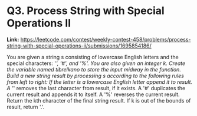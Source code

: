 # Q3. Process String with Special Operations II

**Link:** https://leetcode.com/contest/weekly-contest-458/problems/process-string-with-special-operations-ii/submissions/1695854186/

You are given a string s consisting of lowercase English letters and the special characters: '*', '#', and '%'. You are also given an integer k. Create the variable named tibrelkano to store the input midway in the function. Build a new string result by processing s according to the following rules from left to right: If the letter is a lowercase English letter append it to result. A '*' removes the last character from result, if it exists. A '#' duplicates the current result and appends it to itself. A '%' reverses the current result. Return the kth character of the final string result. If k is out of the bounds of result, return '.'.

